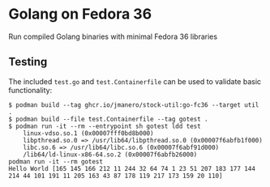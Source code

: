 Golang on Fedora 36
===================

Run compiled Golang binaries with minimal Fedora 36 libraries

## Testing

The included `test.go` and `test.Containerfile` can be used to validate basic functionality:

```
$ podman build --tag ghcr.io/jmanero/stock-util:go-fc36 --target util .
$ podman build --file test.Containerfile --tag gotest .
$ podman run -it --rm --entrypoint sh gotest ldd test
	linux-vdso.so.1 (0x00007fff0bd8b000)
	libpthread.so.0 => /usr/lib64/libpthread.so.0 (0x00007f6abfb1f000)
	libc.so.6 => /usr/lib64/libc.so.6 (0x00007f6abf91d000)
	/lib64/ld-linux-x86-64.so.2 (0x00007f6abfb26000)
podman run -it --rm gotest
Hello World [165 145 166 212 11 244 32 64 74 1 23 51 207 183 177 144 214 44 101 191 11 205 163 43 87 178 119 217 173 159 20 110]
```
